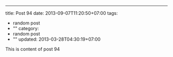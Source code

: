 ---
title: Post 94
date: 2013-09-07T11:20:50+07:00
tags:
  - random post
  - ""
category:
  - random post
  - ""
updated: 2013-03-28T04:30:19+07:00

This is content of post 94
